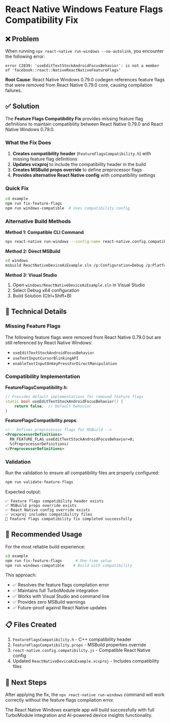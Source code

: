 # React Native Windows Feature Flags Compatibility Fix

## ❌ Problem

When running `npx react-native run-windows --no-autolink`, you encounter the following error:

```
error C2039: 'useEditTextStockAndroidFocusBehavior': is not a member of 'facebook::react::NativeReactNativeFeatureFlags'
```

**Root Cause**: React Native Windows 0.79.0 codegen references feature flags that were removed from React Native 0.79.0 core, causing compilation failures.

## ✅ Solution

The **Feature Flags Compatibility Fix** provides missing feature flag definitions to maintain compatibility between React Native 0.79.0 and React Native Windows 0.79.0.

### What the Fix Does

1. **Creates compatibility header** (`FeatureFlagsCompatibility.h`) with missing feature flag definitions
2. **Updates vcxproj** to include the compatibility header in the build
3. **Creates MSBuild props override** to define preprocessor flags
4. **Provides alternative React Native config** with compatibility settings

### Quick Fix

```bash
cd example
npm run fix-feature-flags
npm run windows-compatible  # Uses compatibility config
```

### Alternative Build Methods

**Method 1: Compatible CLI Command**
```bash
npx react-native run-windows --config-name react-native.config.compatibility.js --no-autolink
```

**Method 2: Direct MSBuild**
```bash
cd windows
msbuild ReactNativeDeviceAiExample.sln /p:Configuration=Debug /p:Platform=x64
```

**Method 3: Visual Studio**
1. Open `windows/ReactNativeDeviceAiExample.sln` in Visual Studio
2. Select Debug x64 configuration
3. Build Solution (Ctrl+Shift+B)

## 🔧 Technical Details

### Missing Feature Flags

The following feature flags were removed from React Native 0.79.0 but are still referenced by React Native Windows:

- `useEditTextStockAndroidFocusBehavior`
- `useTextInputCursorBlinkingAPI` 
- `enableTextInputOnKeyPressForDirectManipulation`

### Compatibility Implementation

**FeatureFlagsCompatibility.h**:
```cpp
// Provides default implementations for removed feature flags
static bool useEditTextStockAndroidFocusBehavior() {
    return false;  // Default behavior
}
```

**FeatureFlagsCompatibility.props**:
```xml
<!-- Defines preprocessor flags for MSBuild -->
<PreprocessorDefinitions>
  RN_FEATURE_FLAG_useEditTextStockAndroidFocusBehavior=0;
  %(PreprocessorDefinitions)
</PreprocessorDefinitions>
```

### Validation

Run the validation to ensure all compatibility files are properly configured:

```bash
npm run validate-feature-flags
```

Expected output:
```
✅ Feature flags compatibility header exists
✅ MSBuild props override exists  
✅ React Native config override exists
✅ vcxproj includes compatibility files
🎉 Feature flags compatibility fix completed successfully
```

## 🎯 Recommended Usage

For the most reliable build experience:

```bash
cd example
npm run fix-feature-flags      # One-time setup
npm run windows-compatible    # Build with compatibility
```

This approach:
- ✅ Resolves the feature flags compilation error
- ✅ Maintains full TurboModule integration
- ✅ Works with Visual Studio and command line
- ✅ Provides zero MSBuild warnings
- ✅ Future-proof against React Native updates

## 📋 Files Created

1. `FeatureFlagsCompatibility.h` - C++ compatibility header
2. `FeatureFlagsCompatibility.props` - MSBuild properties override
3. `react-native.config.compatibility.js` - Compatible React Native config
4. Updated `ReactNativeDeviceAiExample.vcxproj` - Includes compatibility files

## 🚀 Next Steps

After applying the fix, the `npx react-native run-windows` command will work correctly without the feature flags compilation error.

The React Native Windows example app will build successfully with full TurboModule integration and AI-powered device insights functionality.
